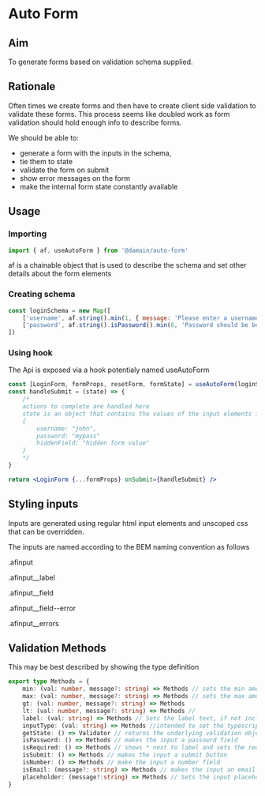 # Auto Form

## Aim

To generate forms based on validation schema supplied.

## Rationale

Often times we create forms and then have to create client side validation to validate these forms. This process seems like doubled work as form validation should hold enough info to describe forms.

We should be able to:

-   generate a form with the inputs in the schema,
-   tie them to state
-   validate the form on submit
-   show error messages on the form
-   make the internal form state constantly available

## Usage

### Importing

```js
import { af, useAutoForm } from '@damain/auto-form'
```

af is a chainable object that is used to describe the schema and set other details about the form elements

### Creating schema

```js
const loginSchema = new Map([
    ['username', af.string().min(1, { message: 'Please enter a username' })],
    ['password', af.string().isPassword().min(6, 'Password should be between 8-12 digits')]
])
```

### Using hook

The Api is exposed via a hook potentialy named useAutoForm

```jsx
const [LoginForm, formProps, resetForm, formState] = useAutoForm(loginSchema, initialValues)
const handleSubmit = (state) => {
    /*
    actions to complete are handled here
    state is an object that contains the values of the input elements inclusive of any hidden form values e.g.
    {
        username: "john",
        password: "mypass"
        hiddenField: "hidden form value"
    }
    */
}

return <LoginForm {...formProps} onSubmit={handleSubmit} />
```

## Styling inputs

Inputs are generated using regular html input elements and unscoped css that can be overridden.

The inputs are named according to the BEM naming convention as follows

.afinput

.afinput\_\_label

.afinput\_\_field

.afinput\_\_field--error

.afinput\_\_errors

## Validation Methods
This may be best described by showing the type definition
```ts
export type Methods = {
    min: (val: number, message?: string) => Methods // sets the min amount for number inputs and the minLength for text inputs
    max: (val: number, message?: string) => Methods // sets the max amount for number inputs and the maxLength for text inputs
    gt: (val: number, message?: string) => Methods
    lt: (val: number, message?: string) => Methods // 
    label: (val: string) => Methods // Sets the label text, if not included the fieldName/key is used instead
    inputType: (val: string) => Methods //intended to set the typescript type of the inputs data
    getState: () => Validator // returns the underlying validation object 
    isPassword: () => Methods // makes the input a passowrd field
    isRequired: () => Methods // shows * next to label and sets the required input attribute to true
    isSubmit: () => Methods // makes the input a submit button
    isNumber: () => Methods // make the input a number field
    isEmail: (message?: string) => Methods // makes the input an email field
    placeholder: (message?:string) => Methods // Sets the input placeholder text
}
```